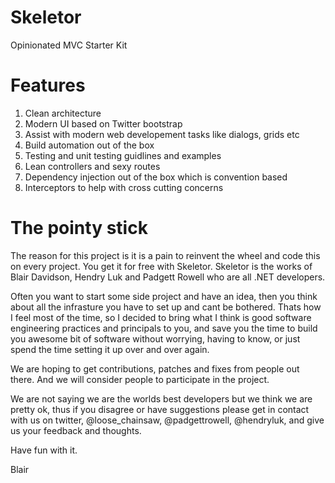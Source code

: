 Skeletor
========

Opinionated MVC Starter Kit

Features
=========
1. Clean architecture
2. Modern UI based on Twitter bootstrap
3. Assist with modern web developement tasks like dialogs, grids etc
4. Build automation out of the box
5. Testing and unit testing guidlines and examples
6. Lean controllers and sexy routes
6. Dependency injection out of the box which is convention based
7. Interceptors to help with cross cutting concerns

The pointy stick
================== 

The reason for this project is it is a pain to reinvent the wheel and code this on every project. You get it for free
with Skeletor. Skeletor is the works of Blair Davidson, Hendry Luk and Padgett Rowell who are all .NET developers.

Often you want to start some side project and have an idea, then you think about all the infrasture you have to 
set up and cant be bothered. Thats how I feel most of the time, so I decided to bring what I think is good 
software engineering practices and principals to you, and save you the time to build you awesome bit of software 
without worrying, having to know, or just spend the time setting it up over and over again.

We are hoping to get contributions, patches and fixes from people out there. And we will consider people to participate
in the project.

We are not saying we are the worlds best developers but we think we are pretty ok, thus if you disagree or have 
suggestions please get in contact with us on twitter, @loose_chainsaw, @padgettrowell, @hendryluk, and give us your feedback and thoughts.

Have fun with it.

Blair